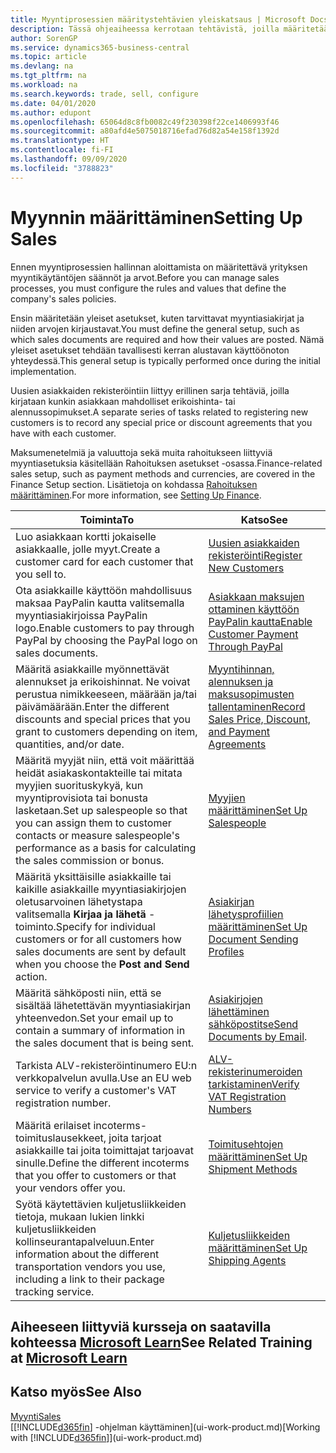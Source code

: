 ```yaml
---
title: Myyntiprosessien määritystehtävien yleiskatsaus | Microsoft Docs
description: Tässä ohjeaiheessa kerrotaan tehtävistä, joilla määritetään myyntikäytäntöjen ja -prosessien määrityksessä käytettävät säännöt ja arvot.
author: SorenGP
ms.service: dynamics365-business-central
ms.topic: article
ms.devlang: na
ms.tgt_pltfrm: na
ms.workload: na
ms.search.keywords: trade, sell, configure
ms.date: 04/01/2020
ms.author: edupont
ms.openlocfilehash: 65064d8c8fb0082c49f230398f22ce1406993f46
ms.sourcegitcommit: a80afd4e5075018716efad76d82a54e158f1392d
ms.translationtype: HT
ms.contentlocale: fi-FI
ms.lasthandoff: 09/09/2020
ms.locfileid: "3788823"
---
```

# <a name="setting-up-sales"></a><span data-ttu-id="6c1a2-103">Myynnin määrittäminen</span><span class="sxs-lookup"><span data-stu-id="6c1a2-103">Setting Up Sales</span></span>
<span data-ttu-id="6c1a2-104">Ennen myyntiprosessien hallinnan aloittamista on määritettävä yrityksen myyntikäytäntöjen säännöt ja arvot.</span><span class="sxs-lookup"><span data-stu-id="6c1a2-104">Before you can manage sales processes, you must configure the rules and values that define the company's sales policies.</span></span>

<span data-ttu-id="6c1a2-105">Ensin määritetään yleiset asetukset, kuten tarvittavat myyntiasiakirjat ja niiden arvojen kirjaustavat.</span><span class="sxs-lookup"><span data-stu-id="6c1a2-105">You must define the general setup, such as which sales documents are required and how their values are posted.</span></span> <span data-ttu-id="6c1a2-106">Nämä yleiset asetukset tehdään tavallisesti kerran alustavan käyttöönoton yhteydessä.</span><span class="sxs-lookup"><span data-stu-id="6c1a2-106">This general setup is typically performed once during the initial implementation.</span></span>

<span data-ttu-id="6c1a2-107">Uusien asiakkaiden rekisteröintiin liittyy erillinen sarja tehtäviä, joilla kirjataan kunkin asiakkaan mahdolliset erikoishinta- tai alennussopimukset.</span><span class="sxs-lookup"><span data-stu-id="6c1a2-107">A separate series of tasks related to registering new customers is to record any special price or discount agreements that you have with each customer.</span></span>

<span data-ttu-id="6c1a2-108">Maksumenetelmiä ja valuuttoja sekä muita rahoitukseen liittyviä myyntiasetuksia käsitellään Rahoituksen asetukset -osassa.</span><span class="sxs-lookup"><span data-stu-id="6c1a2-108">Finance-related sales setup, such as payment methods and currencies, are covered in the Finance Setup section.</span></span> <span data-ttu-id="6c1a2-109">Lisätietoja on kohdassa [Rahoituksen määrittäminen](finance-setup-finance.md).</span><span class="sxs-lookup"><span data-stu-id="6c1a2-109">For more information, see [Setting Up Finance](finance-setup-finance.md).</span></span>

| <span data-ttu-id="6c1a2-110">Toiminta</span><span class="sxs-lookup"><span data-stu-id="6c1a2-110">To</span></span> | <span data-ttu-id="6c1a2-111">Katso</span><span class="sxs-lookup"><span data-stu-id="6c1a2-111">See</span></span> |
| --- | --- |
| <span data-ttu-id="6c1a2-112">Luo asiakkaan kortti jokaiselle asiakkaalle, jolle myyt.</span><span class="sxs-lookup"><span data-stu-id="6c1a2-112">Create a customer card for each customer that you sell to.</span></span> |[<span data-ttu-id="6c1a2-113">Uusien asiakkaiden rekisteröinti</span><span class="sxs-lookup"><span data-stu-id="6c1a2-113">Register New Customers</span></span>](sales-how-register-new-customers.md) |
| <span data-ttu-id="6c1a2-114">Ota asiakkaille käyttöön mahdollisuus maksaa PayPalin kautta valitsemalla myyntiasiakirjoissa PayPalin logo.</span><span class="sxs-lookup"><span data-stu-id="6c1a2-114">Enable customers to pay through PayPal by choosing the PayPal logo on sales documents.</span></span> |[<span data-ttu-id="6c1a2-115">Asiakkaan maksujen ottaminen käyttöön PayPalin kautta</span><span class="sxs-lookup"><span data-stu-id="6c1a2-115">Enable Customer Payment Through PayPal</span></span>](sales-how-enable-payment-service-extensions.md) |
| <span data-ttu-id="6c1a2-116">Määritä asiakkaille myönnettävät alennukset ja erikoishinnat. Ne voivat perustua nimikkeeseen, määrään ja/tai päivämäärään.</span><span class="sxs-lookup"><span data-stu-id="6c1a2-116">Enter the different discounts and special prices that you grant to customers depending on item, quantities, and/or date.</span></span> |[<span data-ttu-id="6c1a2-117">Myyntihinnan, alennuksen ja maksusopimusten tallentaminen</span><span class="sxs-lookup"><span data-stu-id="6c1a2-117">Record Sales Price, Discount, and Payment Agreements</span></span>](sales-how-record-sales-price-discount-payment-agreements.md) |
| <span data-ttu-id="6c1a2-118">Määritä myyjät niin, että voit määrittää heidät asiakaskontakteille tai mitata myyjien suorituskykyä, kun myyntiprovisiota tai bonusta lasketaan.</span><span class="sxs-lookup"><span data-stu-id="6c1a2-118">Set up salespeople so that you can assign them to customer contacts or measure salespeople's performance as a basis for calculating the sales commission or bonus.</span></span> |[<span data-ttu-id="6c1a2-119">Myyjien määrittäminen</span><span class="sxs-lookup"><span data-stu-id="6c1a2-119">Set Up Salespeople</span></span>](sales-how-setup-salespeople.md) |
| <span data-ttu-id="6c1a2-120">Määritä yksittäisille asiakkaille tai kaikille asiakkaille myyntiasiakirjojen oletusarvoinen lähetystapa valitsemalla **Kirjaa ja lähetä** -toiminto.</span><span class="sxs-lookup"><span data-stu-id="6c1a2-120">Specify for individual customers or for all customers how sales documents are sent by default when you choose the **Post and Send** action.</span></span> |[<span data-ttu-id="6c1a2-121">Asiakirjan lähetysprofiilien määrittäminen</span><span class="sxs-lookup"><span data-stu-id="6c1a2-121">Set Up Document Sending Profiles</span></span>](sales-how-setup-document-send-profiles.md) |
| <span data-ttu-id="6c1a2-122">Määritä sähköposti niin, että se sisältää lähetettävän myyntiasiakirjan yhteenvedon.</span><span class="sxs-lookup"><span data-stu-id="6c1a2-122">Set your email up to contain a summary of information in the sales document that is being sent.</span></span> |<span data-ttu-id="6c1a2-123">[Asiakirjojen lähettäminen sähköpostitse](ui-how-send-documents-email.md)</span><span class="sxs-lookup"><span data-stu-id="6c1a2-123">[Send Documents by Email](ui-how-send-documents-email.md).</span></span> |
|<span data-ttu-id="6c1a2-124">Tarkista ALV-rekisteröintinumero EU:n verkkopalvelun avulla.</span><span class="sxs-lookup"><span data-stu-id="6c1a2-124">Use an EU web service to verify a customer's VAT registration number.</span></span>|[<span data-ttu-id="6c1a2-125">ALV-rekisterinumeroiden tarkistaminen</span><span class="sxs-lookup"><span data-stu-id="6c1a2-125">Verify VAT Registration Numbers</span></span>](finance-setup-vat.md)|
|<span data-ttu-id="6c1a2-126">Määritä erilaiset incoterms-toimituslausekkeet, joita tarjoat asiakkaille tai joita toimittajat tarjoavat sinulle.</span><span class="sxs-lookup"><span data-stu-id="6c1a2-126">Define the different incoterms that you offer to customers or that your vendors offer you.</span></span>|[<span data-ttu-id="6c1a2-127">Toimitusehtojen määrittäminen</span><span class="sxs-lookup"><span data-stu-id="6c1a2-127">Set Up Shipment Methods</span></span>](sales-how-set-up-shipment-methods.md)|
|<span data-ttu-id="6c1a2-128">Syötä käytettävien kuljetusliikkeiden tietoja, mukaan lukien linkki kuljetusliikkeiden kollinseurantapalveluun.</span><span class="sxs-lookup"><span data-stu-id="6c1a2-128">Enter information about the different transportation vendors you use, including a link to their package tracking service.</span></span>|[<span data-ttu-id="6c1a2-129">Kuljetusliikkeiden määrittäminen</span><span class="sxs-lookup"><span data-stu-id="6c1a2-129">Set Up Shipping Agents</span></span>](sales-how-to-set-up-shipping-agents.md)|

## <a name="see-related-training-at-microsoft-learn"></a><span data-ttu-id="6c1a2-130">Aiheeseen liittyviä kursseja on saatavilla kohteessa [Microsoft Learn](/learn/paths/trade-get-started-dynamics-365-business-central/)</span><span class="sxs-lookup"><span data-stu-id="6c1a2-130">See Related Training at [Microsoft Learn](/learn/paths/trade-get-started-dynamics-365-business-central/)</span></span>

## <a name="see-also"></a><span data-ttu-id="6c1a2-131">Katso myös</span><span class="sxs-lookup"><span data-stu-id="6c1a2-131">See Also</span></span>
[<span data-ttu-id="6c1a2-132">Myynti</span><span class="sxs-lookup"><span data-stu-id="6c1a2-132">Sales</span></span>](sales-manage-sales.md)  
<span data-ttu-id="6c1a2-133">[[!INCLUDE[d365fin](includes/d365fin_md.md)] -ohjelman käyttäminen](ui-work-product.md)</span><span class="sxs-lookup"><span data-stu-id="6c1a2-133">[Working with [!INCLUDE[d365fin](includes/d365fin_md.md)]](ui-work-product.md)</span></span>
